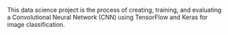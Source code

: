 This data science project is the process of creating, training, and evaluating a Convolutional Neural Network (CNN) using TensorFlow and Keras for image classification.
